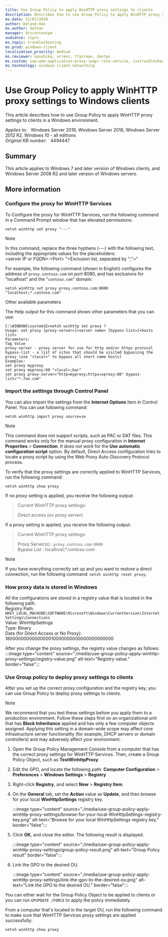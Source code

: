 ```yaml
---
title: Use Group Policy to apply WinHTTP proxy settings to clients
description: Describes how to use Group Policy to apply WinHTTP proxy settings to Windows clients. Applies to Windows 7/Windows Server 2008 R2 and later versions.
ms.date: 12/07/2020
author: Deland-Han
ms.author: delhan
manager: dcscontentpm
audience: itpro
ms.topic: troubleshooting
ms.prod: windows-client
localization_priority: medium
ms.reviewer: kaushika, arrenc, tfairman, dantes
ms.custom: sap:web-application-proxy-(wap)-role-service, csstroubleshoot
ms.technology: windows-client-networking
---
```

# Use Group Policy to apply WinHTTP proxy settings to Windows clients

This article describes how to use Group Policy to apply WinHTTP proxy settings to clients in a Windows environment.

_Applies to:_ &nbsp; Windows Server 2019, Windows Server 2016, Windows Server 2012 R2, Windows 10 - all editions  
_Original KB number:_ &nbsp; 4494447

## Summary

This article applies to Windows 7 and later version of Windows clients, and Windows Server 2008 R2 and later version of Windows servers.

## More information

### Configure the proxy for WinHTTP Services

To Configure the proxy for WinHTTP Services, run the following command in a Command Prompt window that has elevated permissions:

```console
netsh winhttp set proxy "---"
```  

> [!Note]
> In this command, replace the three hyphens (---) with the following text, including the appropriate values for the placeholders:  
 \<server IP or FQDN>:\<Port> "\<Exclusion list, separated by ";">"
  
For example, the following command (shown in English) configures the address of `proxy.contoso.com` on port 8080, and has exclusions for "localhost" and the "`contoso.com`" domain:
  
```console
netsh winhttp set proxy proxy.contoso.com:8080 "localhost;*.contoso.com"
```

Other available parameters

The Help output for this command shows other parameters that you can use:

```console
C:\WINDOWS\system32>netsh winhttp set proxy ?  
Usage: set proxy [proxy-server=]<server name> [bypass-list=]<hosts list>  
Parameters:  
Tag Value  
proxy-server - proxy server for use for http and/or https protocol  
bypass-list - a list of sites that should be visited bypassing the  
proxy (use "<local>" to bypass all short name hosts)  
Examples:  
set proxy myproxy  
set proxy myproxy:80 "<local>;bar"  
set proxy proxy-server="http=myproxy;https=sproxy:88" bypass-list="*.foo.com"  
```

### Import the settings through Control Panel

You can also import the settings from the **Internet Options** item in Control Panel. You can use following command:

```console
netsh winhttp import proxy source=ie
```
  
> [!Note]
> This command does not support scripts, such as PAC or DAT files. This command works only for the manual proxy configuration in **Internet Properties** > **Connection**. It does not work for the **Use automatic configuration script** option. By default, Direct Access configuration tries to locate a proxy script by using the Web Proxy Auto-Discovery Protocol process.

To verify that the proxy settings are correctly applied to WinHTTP Services, run the following command:

```console
netsh winhttp show proxy
```
  
If no proxy setting is applied, you receive the following output:
> Current WinHTTP proxy settings:
>
> Direct access (no proxy server).

If a proxy setting is applied, you receive the following output:
> Current WinHTTP proxy settings:
>
> Proxy Server(s) : `proxy.contoso.com:8080`  
    Bypass List : localhost;*.contoso.com

> [!Note]
> If you have everything correctly set up and you want to restore a direct connection, run the following command: `netsh winhttp reset proxy`.  

### How proxy data is stored in Windows

All the configurations are stored in a registry value that is located in the following path:  
Registry Path: `HKEY_LOCAL_MACHINE\SOFTWARE\Microsoft\Windows\CurrentVersion\Internet Settings\Connections`  
Value: WinHttpSettings  
Type: Binary  
Data (for Direct Access or No Proxy): 1800000000000000010000000000000000000000

After you change the proxy settings, the registry value changes as follows:  
:::image type="content" source="./media/use-group-policy-apply-winhttp-proxy-settings/registry-value.png" alt-text="Registry value." border="false":::

### Use Group policy to deploy proxy settings to clients

After you set up the correct proxy configuration and the registry key, you can use Group Policy to deploy proxy settings to clients.

> [!Note]
> We recommend that you test these settings before you apply them to a production environment. Follow these steps first on an organizational unit that has **Block Inheritance** applied and has only a few computer objects assigned. Applying this setting in a domain-wide scope may affect core infrastructure server functionality (for example, DHCP servers or domain controllers) and may adversely affect your environment.

1. Open the Group Policy Management Console from a computer that has the correct proxy settings for WinHTTP Services. Then, create a Group Policy Object, such as **TestWinhttpProxy**.
2. Edit the GPO, and locate the following path: **Computer Configuration** > **Preferences** > **Windows Settings** > **Registry**  
3. Right-click **Registry**, and select **New** > **Registry Item**.
4. On the **General** tab, set the **Action**  value as **Update**, and then browse for your local **WinHttpSettings** registry key.

    :::image type="content" source="./media/use-group-policy-apply-winhttp-proxy-settings/browse-for-your-local-WinHttpSettings-registry-key.png" alt-text="Browse for your local WinHttpSettings registry key." border="false":::

5. Click **OK**, and close the editor. The following result is displayed.

    :::image type="content" source="./media/use-group-policy-apply-winhttp-proxy-settings/group-policy-result.png" alt-text="Group Policy result" border="false":::

6. Link the GPO to the desired OU.  

    :::image type="content" source="./media/use-group-policy-apply-winhttp-proxy-settings/link-the-gpo-to-the-desired-ou.png" alt-text="Link the GPO to the desired OU." border="false":::

You can either wait for the Group Policy Object to be applied to clients or you can run `GPUPDATE /FORCE` to apply the policy immediately.

From a computer that's located in the target OU, run the following command to make sure that WinHTTP Services proxy settings are applied successfully:  

```console
netsh winhttp show proxy
```
